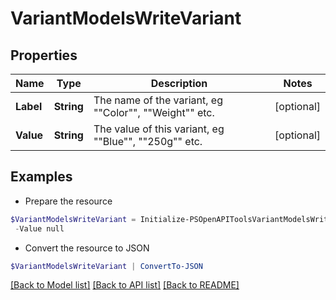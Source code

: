# VariantModelsWriteVariant
## Properties

Name | Type | Description | Notes
------------ | ------------- | ------------- | -------------
**Label** | **String** | The name of the variant, eg &quot;&quot;Color&quot;&quot;, &quot;&quot;Weight&quot;&quot; etc. | [optional] 
**Value** | **String** | The value of this variant, eg &quot;&quot;Blue&quot;&quot;, &quot;&quot;250g&quot;&quot; etc. | [optional] 

## Examples

- Prepare the resource
```powershell
$VariantModelsWriteVariant = Initialize-PSOpenAPIToolsVariantModelsWriteVariant  -Label null `
 -Value null
```

- Convert the resource to JSON
```powershell
$VariantModelsWriteVariant | ConvertTo-JSON
```

[[Back to Model list]](../README.md#documentation-for-models) [[Back to API list]](../README.md#documentation-for-api-endpoints) [[Back to README]](../README.md)

